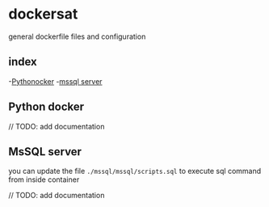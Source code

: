 # dockersat
general dockerfile files and configuration

## index
-[Pythonocker](#python-docker)
-[mssql server](#python-docker)


## Python docker

// TODO: add documentation



## MsSQL server 

you can update the file `./mssql/mssql/scripts.sql` to execute sql command from inside container


// TODO: add documentation

